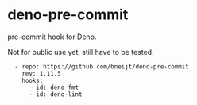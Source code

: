 # deno-pre-commit

pre-commit hook for Deno.

Not for public use yet, still have to be tested.

```
  - repo: https://github.com/bneijt/deno-pre-commit
    rev: 1.11.5
    hooks:
      - id: deno-fmt
      - id: deno-lint
```

